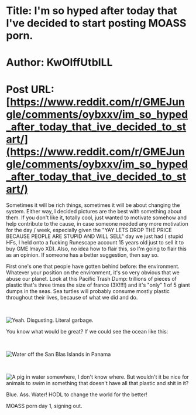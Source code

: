 # Title: I'm so hyped after today that I've decided to start posting MOASS porn.
# Author: KwOlffUtbILL
# Post URL: [https://www.reddit.com/r/GMEJungle/comments/oybxxv/im_so_hyped_after_today_that_ive_decided_to_start/](https://www.reddit.com/r/GMEJungle/comments/oybxxv/im_so_hyped_after_today_that_ive_decided_to_start/)


Sometimes it will be rich things, sometimes it will be about changing the system. Either way, I decided pictures are the best with something about them. If you don't like it, totally cool, just wanted to motivate somehow and help contribute to the cause, in case someone needed any more motivation for the day / week, especially given the "YAY LETS DROP THE PRICE BECAUSE PEOPLE ARE STUPID AND WILL SELL" day we just had ( stupid HFs, I held onto a fucking Runescape account 15 years old just to sell it to buy GME lmayo XD). Also, no idea how to flair this, so I'm going to flair this as an opinion. If someone has a better suggestion, then say so.

First one's one that people have gotten behind before: the environment. Whatever your position on the environment, it's so very obvious that we abuse our planet. Look at this Pacific Trash Dump: trillions of pieces of plastic that's three times the size of france (3X!!!!) and it's "only" 1 of 5 giant dumps in the seas. Sea turtles will probably consume mostly plastic throughout their lives, because of what we did and do.

&#x200B;

![Yeah. Disgusting. Literal garbage.](https://preview.redd.it/rkolru04jhf71.png?width=768&format=png&auto=webp&s=4105ef04e6f5374828f1e6ddbb1532735087fba9)

You know what would be great? If we could see the ocean like this:

&#x200B;

![Water off the San Blas Islands in Panama](https://preview.redd.it/kkx7a94cjhf71.png?width=800&format=png&auto=webp&s=e63b3163fb00e2935938cc437a28a60fd86f8ee5)

&#x200B;

![A pig in water somewhere, I don't know where. But wouldn't it be nice for animals to swim in something that doesn't have all that plastic and shit in it?](https://preview.redd.it/z5rnwkzijhf71.png?width=792&format=png&auto=webp&s=d1984d8c8ad5b2576daa578ae924fe95280ce36a)

Blue. Ass. Water! HODL to change the world for the better!

MOASS porn day 1, signing out.